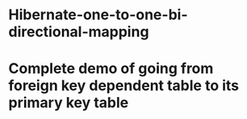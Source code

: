 # Hibernate-one-to-one-bi-directional-mapping
# Complete demo of going from foreign key dependent table to its primary key table
